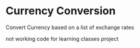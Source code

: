 # Currency Conversion

Convert Currency based on a list of exchange rates


<ALPHA>
not working code for learning classes project

